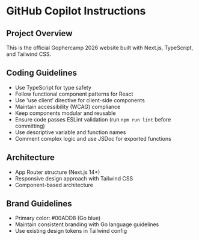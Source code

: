 # GitHub Copilot Instructions

## Project Overview
This is the official Gophercamp 2026 website built with Next.js, TypeScript, and Tailwind CSS.

## Coding Guidelines
- Use TypeScript for type safety
- Follow functional component patterns for React
- Use 'use client' directive for client-side components
- Maintain accessibility (WCAG) compliance
- Keep components modular and reusable
- Ensure code passes ESLint validation (run `npm run lint` before committing)
- Use descriptive variable and function names
- Comment complex logic and use JSDoc for exported functions

## Architecture
- App Router structure (Next.js 14+)
- Responsive design approach with Tailwind CSS
- Component-based architecture

## Brand Guidelines
- Primary color: #00ADD8 (Go blue)
- Maintain consistent branding with Go language guidelines
- Use existing design tokens in Tailwind config
